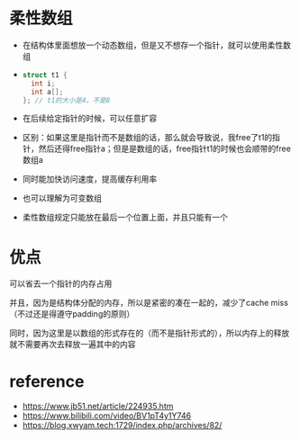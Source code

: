 # 柔性数组

- 在结构体里面想放一个动态数组，但是又不想存一个指针，就可以使用柔性数组

- ```c
  struct t1 {
    int i;
    int a[];
  }; // t1的大小是4，不是8
  ```

- 在后续给定指针的时候，可以任意扩容

- 区别：如果这里是指针而不是数组的话，那么就会导致说，我free了t1的指针，然后还得free指针a；但是是数组的话，free指针t1的时候也会顺带的free数组a

- 同时能加快访问速度，提高缓存利用率

- 也可以理解为可变数组

- 柔性数组规定只能放在最后一个位置上面，并且只能有一个



# 优点

可以省去一个指针的内存占用

并且，因为是结构体分配的内存，所以是紧密的凑在一起的，减少了cache miss（不过还是得遵守padding的原则）

同时，因为这里是以数组的形式存在的（而不是指针形式的），所以内存上的释放就不需要再次去释放一遍其中的内容







# reference

- https://www.jb51.net/article/224935.htm
- https://www.bilibili.com/video/BV1pT4y1Y746
- https://blog.xwyam.tech:1729/index.php/archives/82/